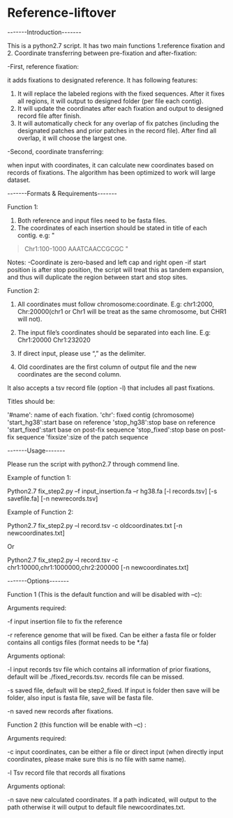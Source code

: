 # Reference-liftover


-------Introduction-------

This is a python2.7 script. It has two main functions 1.reference fixation and 2. Coordinate transferring between pre-fixation and after-fixation:

-First, reference fixation:

it adds fixations to designated reference. It has following features:

1.	It will replace the labeled regions with the fixed sequences. After it fixes all regions, it will output to designed folder (per file each contig). 
2.	It will update the coordinates after each fixation and output to designed record file after finish.
3.	It will automatically check for any overlap of fix patches (including the designated patches and prior patches in the record file). After find all overlap, it will choose the largest one.

-Second, coordinate transferring:

when input with coordinates, it can calculate new coordinates based on records of fixations. The algorithm has been optimized to work will large dataset.


-------Formats & Requirements-------


Function 1:
1.	Both reference and input files need to be fasta files. 
2.	The coordinates of each insertion should be stated in title of each contig.
e.g: 
"
>Chr1:100-1000
AAATCAACCGCGC
"

Notes:
-Coordinate is zero-based and left cap and right open
-if start position is after stop position, the script will treat this as tandem expansion, and thus will duplicate the region between start and stop sites.

Function 2:

1.	All coordinates must follow chromosome:coordinate. E.g: chr1:2000, Chr:20000(chr1 or Chr1 will be treat as the same chromosome, but CHR1 will not).

2.	The input file’s coordinates should be separated into each line. 
E.g: 
Chr1:20000
Chr1:232020

3.	If direct input, please use “,” as the delimiter. 
4.	Old coordinates are the first column of output file and the new coordinates are the second column. 


It also accepts a tsv record file (option -l) that includes all past fixations.

Titles should be:

'#name': name of each fixation.
'chr': fixed contig (chromosome)
'start_hg38':start base on reference
'stop_hg38':stop base on reference 
'start_fixed':start base on post-fix sequence
'stop_fixed':stop base on post-fix sequence
'fixsize':size of the patch sequence



-------Usage-------

Please run the script with python2.7 through commend line. 

Example of function 1:

Python2.7 fix_step2.py –f input_insertion.fa –r hg38.fa [-l records.tsv] [-s savefile.fa] [-n newrecords.tsv]

Example of Function 2:

Python2.7 fix_step2.py –l record.tsv  -c oldcoordinates.txt   [-n newcoordinates.txt]

Or 

Python2.7 fix_step2.py –l record.tsv  -c chr1:10000,chr1:1000000,chr2:200000   [-n newcoordinates.txt]





-------Options-------

Function 1 (This is the default function and will be disabled with –c):

Arguments required:

-f			input insertion file to fix the reference

-r			reference genome that will be fixed. Can be either a fasta file or folder contains all contigs files (format needs to be *.fa)

Arguments optional:

-l			input records tsv file which contains all information of prior fixations, default will be ./fixed_records.tsv. records file can be missed.

-s			saved file, default will be step2_fixed. If input is folder then save will be folder, also input is fasta file, save will be fasta file.

-n			saved new records after fixations. 


Function 2 (this function will be enable with –c) :

Arguments required:

-c			input coordinates, can be either a file or direct input (when directly input coordinates, please make sure this is no file with same name).

-l			Tsv record file that records all fixations

Arguments optional:

-n			save new calculated coordinates. If a path indicated, will output to the path otherwise it will output to default file newcoordinates.txt. 


